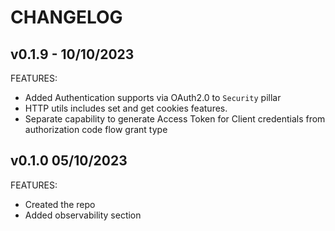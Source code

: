 # CHANGELOG

## v0.1.9 -  10/10/2023

FEATURES:

* Added Authentication supports via OAuth2.0 to `Security` pillar
* HTTP utils includes set and get cookies features.
* Separate capability to generate Access Token for Client credentials from authorization code flow grant type


## v0.1.0 05/10/2023

FEATURES:

* Created the repo
* Added observability section

